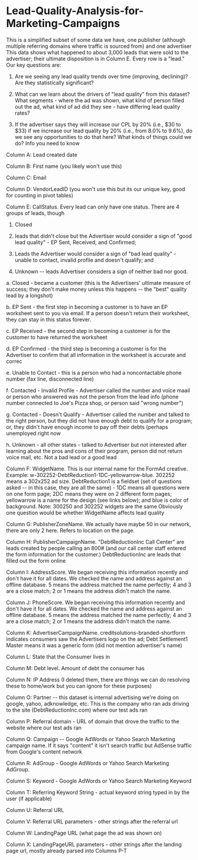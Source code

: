 # Lead-Quality-Analysis-for-Marketing-Campaigns

 This is a simplified subset of some data we have, one publisher (although multiple referring domains where traffic is sourced from) and one advertiser
This data shows what happened to about 3,000 leads that were sold to the advertiser; their ultimate disposition is in Column E. Every row is a "lead."
Our key questions are:
1. Are we seeing any lead quality trends over time (improving, declining)? Are they statistically
significant?

2. What can we learn about the drivers of "lead quality" from this dataset? What segments -
where the ad was shown, what kind of person filled out the ad, what kind of ad did they see -
have differing lead quality rates?

3. If the advertiser says they will increase our CPL by 20% (i.e., $30 to $33) if we increase our
lead quality by 20% (i.e., from 8.0% to 9.6%), do we see any opportunities to do that here? What kinds of things could we do?
Info you need to know

Column A: Lead created date

Column B: First name (you likely won't use this)

Column C: Email

Column D: VendorLeadID (you won't use this but its our unique key, good for counting in pivot tables) 

Column E: CallStatus. Every lead can only have one status. There are 4 groups of leads, though
1. Closed

2. leads that didn't close but the Advertiser would consider a sign of "good lead quality" - EP Sent,
Received, and Confirmed;

3. Leads the Advertiser would consider a sign of "bad lead quality" - unable to contact, invalid
profile and doesn't qualify; and

4. Unknown -- leads Advertiser considers a sign of neither bad nor good.
   
a. Closed - became a customer (this is the Advertisers' ultimate measure of success; they don't make money unless this happens -- the "best" quality lead by a longshot)

b. EP Sent - the first step in becoming a customer is to have an EP worksheet sent to you via email. If a person doesn't return their worksheet, they can stay in this status forever.

c. EP Received - the second step in becoming a customer is for the customer to have returned the worksheet

d. EP Confirmed - the third step is becoming a customer is for the Advertiser to confirm that all information in the worksheet is accurate and correc

e. Unable to Contact - this is a person who had a noncontactable phone number (fax line, disconnected line)

f. Contacted - Invalid Profile - Advertiser called the number and voice maail or person who answered was not the person from the lead info (phone number connected to Joe's Pizza shop, or person said "wrong number")

g. Contacted - Doesn't Qualify - Advertiser called the number and talked to the right person, but they did not have enough debt to qualify for a program; or, they didn't have enough income to pay off their debts (perhaps unemployed right now

h. Unknown - all other states - talked to Advertiser but not interested after learning about the pros and cons of their program, person did not return voice mail, etc. Not a bad lead or a good lead

Column F: WidgetName. This is our internal name for the FormAd creative. Example: w-302252-DebtReduction1-1DC-yellowarrow-blue. 302252 means a 302x252 ad size. DebtReduction1 is a fieldset (set of questions asked -- in this case, they are all the same) - 1DC means all questions were on one form page; 2DC means they were on 2 different form pages; yellowarrow is a name for the design (see links below); and blue is color of background.
Note: 300250 and 302252 widgets are the same
Obviously one question would be whether WidgetName affects lead quality

Column G: PublisherZoneName. We actually have maybe 50 in our network, there are only 2 here. Refers to location on the page.

Column H: PublisherCampaignName. "DebtReductionInc Call Center" are leads created by people calling an 800# (and our call center staff entered the form information for the customer.) DebtReductionInc are leads that filled out the form online

Column I: AddressScore. We began receiving this information recently and don't have it for all dates. We checked the name and address against an offline database. 5 means the address matched the name perfectly; 4 and 3 are a close match; 2 or 1 means the address didn't match the name.

Column J: PhoneScore. We began receiving this information recently and don't have it for all dates. We checked the name and address against an offline database. 5 means the address matched the name perfectly; 4 and 3 are a close match; 2 or 1 means the address didn't match the name.

Column K: AdvertiserCampaignName. creditsolutions-branded-shortform indicates consumers saw the Advertisers logo on the ad; Debt Settlement1 Master means it was a generic form (did not mention advertiser's name)

Column L: State that the Consumer lives in

Column M: Debt level. Amount of debt the consumer has

Column N: IP Address (I deleted them, there are things we can do resolving these to home/work but you can ignore for these purposes)

Column O: Partner -- this dataset is internal advertising we're doing on google, yahoo, adknowledge, etc. This is the company who ran ads driving to the site (DebtReductionInc.com) where our test ads ran

Column P: Referral domain - URL of domain that drove the traffic to the website where our test ads ran

Column Q: Campaign -- Google AdWords or Yahoo Search Marketing campaign name. If it says "content" it isn't search traffic but AdSense traffic from Google's content network

Column R: AdGroup - Google AdWords or Yahoo Search Marketing AdGroup.

Column S: Keyword - Google AdWords or Yahoo Search Marketing Keyword

Column T: Referring Keyword String - actual keyword string typed in by the user (if applicable) 

Column U: Referral URL

Column V: Referral URL parameters - other strings after the referral url

Column W: LandingPage URL (what page the ad was shown on)

Column X: LandingPageURL parameters - other strings after the landing page url, mostly already parsed into Columns P-T
